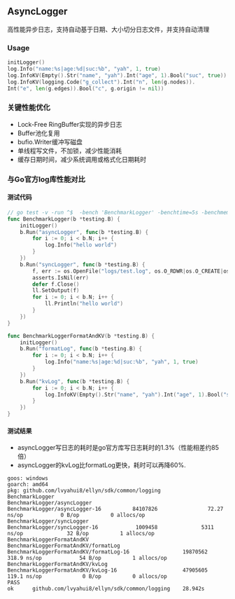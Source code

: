 
## AsyncLogger

高性能异步日志，支持自动基于日期、大小切分日志文件，并支持自动清理

### Usage 

```go
initLogger()
log.Info("name:%s|age:%d|suc:%b", "yah", 1, true)
log.InfoKV(Empty().Str("name", "yah").Int("age", 1).Bool("suc", true))
log.InfoKV(logging.Code("g_collect").Int("n", len(g.nodes)).
Int("e", len(g.edges)).Bool("c", g.origin != nil))
```

### 关键性能优化

- Lock-Free RingBuffer实现的异步日志
- Buffer池化复用
- bufio.Writer缓冲写磁盘
- 单线程写文件，不加锁，减少性能消耗
- 缓存日期时间，减少系统调用或格式化日期耗时

### 与Go官方log库性能对比

#### 测试代码

```go
// go test -v -run ^$  -bench 'BenchmarkLogger' -benchtime=5s -benchmem
func BenchmarkLogger(b *testing.B) {
	initLogger()
	b.Run("asyncLogger", func(b *testing.B) {
		for i := 0; i < b.N; i++ {
			log.Info("hello world")
		}
	})
	b.Run("syncLogger", func(b *testing.B) {
		f, err := os.OpenFile("logs/test.log", os.O_RDWR|os.O_CREATE|os.O_APPEND, 0666)
		asserts.IsNil(err)
		defer f.Close()
		ll.SetOutput(f)
		for i := 0; i < b.N; i++ {
			ll.Println("hello world")
		}
	})
}

func BenchmarkLoggerFormatAndKV(b *testing.B) {
	initLogger()
	b.Run("formatLog", func(b *testing.B) {
		for i := 0; i < b.N; i++ {
			log.Info("name:%s|age:%d|suc:%b", "yah", 1, true)
		}
	})
	b.Run("kvLog", func(b *testing.B) {
		for i := 0; i < b.N; i++ {
			log.InfoKV(Empty().Str("name", "yah").Int("age", 1).Bool("suc", true))
		}
	})
}
```

#### 测试结果

- asyncLogger写日志的耗时是go官方库写日志耗时的1.3%（性能相差约85倍）
- asyncLogger的kvLog比formatLog更快，耗时可以再降60%.

```text
goos: windows
goarch: amd64
pkg: github.com/lvyahui8/ellyn/sdk/common/logging
BenchmarkLogger
BenchmarkLogger/asyncLogger
BenchmarkLogger/asyncLogger-16          84107826                72.27 ns/op            0 B/op          0 allocs/op
BenchmarkLogger/syncLogger
BenchmarkLogger/syncLogger-16            1009458              5311 ns/op              32 B/op          1 allocs/op
BenchmarkLoggerFormatAndKV
BenchmarkLoggerFormatAndKV/formatLog
BenchmarkLoggerFormatAndKV/formatLog-16                 19870562               318.9 ns/op            54 B/op          1 allocs/op
BenchmarkLoggerFormatAndKV/kvLog
BenchmarkLoggerFormatAndKV/kvLog-16                     47905605               119.1 ns/op             0 B/op          0 allocs/op
PASS
ok      github.com/lvyahui8/ellyn/sdk/common/logging    28.942s

```
